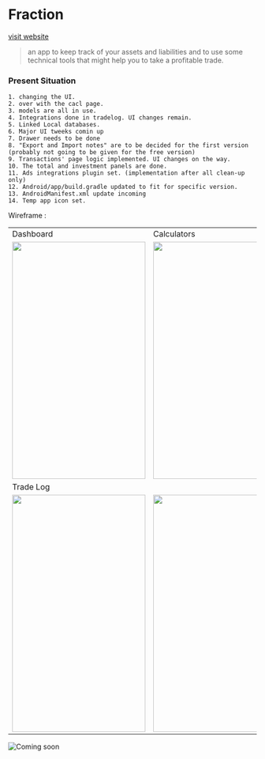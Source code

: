 # Fraction 
[visit website](https://shimronalakkal.github.io/fraction_web/)
> an app to keep track of your assets and liabilities and to use some technical tools that might help you to take a profitable trade.

### Present Situation
```
1. changing the UI.
2. over with the cacl page.
3. models are all in use. 
4. Integrations done in tradelog. UI changes remain.
5. Linked Local databases.
6. Major UI tweeks comin up
7. Drawer needs to be done 
8. "Export and Import notes" are to be decided for the first version (probably not going to be given for the free version)
9. Transactions' page logic implemented. UI changes on the way.
10. The total and investment panels are done.
11. Ads integrations plugin set. (implementation after all clean-up only)
12. Android/app/build.gradle updated to fit for specific version.
13. AndroidManifest.xml update incoming
14. Temp app icon set.
```
Wireframe :
<table>
  <tr>
    <td>Dashboard</td>
     <td>Calculators</td>
     <td>Edit</td>
    
  </tr>
  <tr>
    <td><img src="https://github.com/ShimronAlakkal/tradebook/blob/main/sd1.png" width=270 height=480></td>
    <td><img src="https://github.com/ShimronAlakkal/tradebook/blob/main/s1.png" width=270 height=480></td>
    <td><img src="https://github.com/ShimronAlakkal/tradebook/blob/main/s2.png" width=270 height=480></td>
   
  </tr>
  <td>Trade Log</td>
  <tr>
     <td><img src="https://github.com/ShimronAlakkal/tradebook/blob/main/s3.png" width=270 height=480></td>
     <td><img src="https://github.com/ShimronAlakkal/tradebook/blob/main/s4.png" width=270 height=480></td>
    </tr>
 </table>


![Coming soon](https://github.com/ShimronAlakkal/tradebook/blob/main/fraction%20logo.png)
